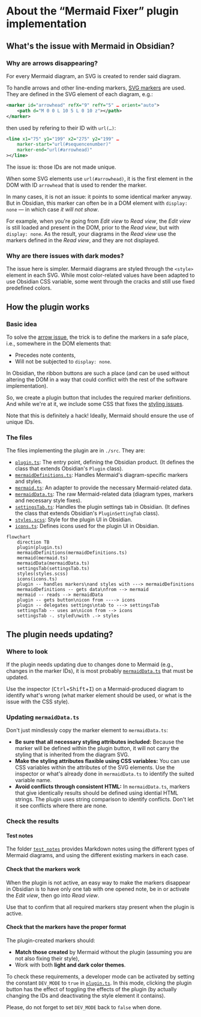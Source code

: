 <!-- While in ./src, this document is not compiled. It is a README file for developpers, distinct from the user-oriented README file at the root of the project. -->

# About the “Mermaid Fixer” plugin implementation

## What's the issue with Mermaid in Obsidian?

### Why are arrows disappearing?

For every Mermaid diagram, an SVG is created to render said diagram.

To handle arrows and other line-ending markers, [SVG markers](https://developer.mozilla.org/en-US/docs/Web/SVG/Element/marker) are used. They are defined in the SVG element of each diagram, e.g.:
```svg
<marker id="arrowhead" refX="9" refY="5" … orient="auto">
	<path d="M 0 0 L 10 5 L 0 10 z"></path>
</marker>
```

then used by refering to their ID with `url(…)`:
```svg
<line x1="75" y1="199" x2="275" y2="199" …
	marker-start="url(#sequencenumber)"
	marker-end="url(#arrowhead)"
></line>
```

The issue is: those IDs are not made unique.

When some SVG elements use `url(#arrowhead)`, it is the first element in the DOM with ID `arrowhead` that is used to render the marker.

In many cases, it is not an issue: it points to some identical marker anyway.
But in Obsidian, this marker can often be in a DOM element with `display: none` — in which case *it will not show*.

For example, when you're going from *Edit view* to *Read view*, the *Edit view* is still loaded and present in the DOM, prior to the *Read view*, but with `display: none`. As the result, your diagrams in the *Read view* use the markers defined in the *Read view*, and they are not displayed.

### Why are there issues with dark modes?

The issue here is simpler. Mermaid diagrams are styled through the `<style>` element in each SVG. While most color-related values have been adapted to use Obsidian CSS variable, some went through the cracks and still use fixed predefined colors.

## How the plugin works

### Basic idea

To solve the [arrow issue](#why-are-arrows-disappearing), the trick is to define the markers in a safe place, i.e., somewhere in the DOM elements that:
- Precedes note contents,
- Will not be subjected to `display: none`.

In Obsidian, the ribbon buttons are such a place (and can be used without altering the DOM in a way that could conflict with the rest of the software implementation).

So, we create a plugin button that includes the required marker definitions. And while we're at it, we include some CSS that fixes the [styling issues](#why-are-there-issues-with-dark-modes).

Note that this is definitely a hack! Ideally, Mermaid should ensure the use of unique IDs.

### The files

The files implementing the plugin are in `./src`. They are:
- [`plugin.ts`](plugin.ts): The entry point, defining the Obsidian product. (It defines the class that extends Obsidian's `Plugin` class).
- [`mermaidDefinitions.ts`](mermaidDefinitions.ts): Handles Mermaid's diagram-specific markers and styles.
- [`mermaid.ts`](mermaid.ts): An adapter to provide the necessary Mermaid-related data.
- [`mermaidData.ts`](mermaidData.ts): The raw Mermaid-related data (diagram types, markers and necessary style fixes).
- [`settingsTab.ts`](settingsTab.ts): Handles the plugin settings tab in Obsidian. (It defines the class that extends Obsidian's `PluginSettingTab` class).
- [`styles.scss`](styles.scss): Style for the plugin UI in Obsidian.
- [`icons.ts`](icons.ts): Defines icons used for the plugin UI in Obsidian.

```mermaid
flowchart
	direction TB
	plugin(plugin.ts)
	mermaidDefinitions(mermaidDefinitions.ts)
	mermaid(mermaid.ts)
	mermaidData(mermaidData.ts)
	settingsTab(settingsTab.ts)
	styles(styles.scss)
	icons(icons.ts)
	plugin -- handles markers\nand styles with ---> mermaidDefinitions
	mermaidDefinitions -- gets data\nfrom --> mermaid
	mermaid -- reads --> mermaidData
	plugin -- gets button\nicon from ----> icons
	plugin -- delegates settings\ntab to ---> settingsTab
	settingsTab -- uses an\nicon from --> icons
	settingsTab -. styled\nwith .-> styles
```

## The plugin needs updating?

### Where to look

If the plugin needs updating due to changes done to Mermaid (e.g., changes in the marker IDs), it is most probably [`mermaidData.ts`](mermaidData.ts) that must be updated.

Use the inspector (<kbd>Ctrl</kbd>+<kbd>Shift</kbd>+<kbd>I</kbd>) on a Mermaid-produced diagram to identify what's wrong (what marker element should be used, or what is the issue with the CSS style).

### Updating `mermaidData.ts`

Don't just mindlessly copy the marker element to `mermaidData.ts`:
- **Be sure that all necessary styling attributes included:** Because the marker will be defined within the plugin button, it will not carry the styling that is inherited from the diagram SVG. 
- **Make the styling attributes flaxible using CSS variables:** You can use CSS variables within the attributes of the SVG elements. Use the inspector or what's already done in `mermaidData.ts` to identify the suited variable name.
- **Avoid conflicts through consistent HTML:** In `mermaidData.ts`, markers that give identically results should be defined using idential HTML strings. The plugin uses string comparison to identify conflicts. Don't let it see conflicts where there are none.

### Check the results

#### Test notes

The folder [`test_notes`](../test_notes/) provides Markdown notes using the different types of Mermaid diagrams, and using the different existing markers in each case.

#### Check that the markers work

When the plugin is not active, an easy way to make the markers disappear in Obsidian is to have only one tab with one opened note, be in or activate the *Edit view*, then go into *Read view*.

Use that to confirm that all required markers stay present when the plugin is active.

#### Check that the markers have the proper format

The plugin-created markers should:
- **Match those created** by Mermaid without the plugin (assuming you are not also fixing their style),
- Work with both **light and dark color themes**.

To check these requirements, a developer mode can be activated by setting the constant `DEV_MODE` to `true` in [`plugin.ts`](plugin.ts).
In this mode, clicking the plugin button has the effect of toggling the effects of the plugin (by actually changing the IDs and deactivating the style element it contains).

Please, do not forget to set `DEV_MODE` back to `false` when done.
